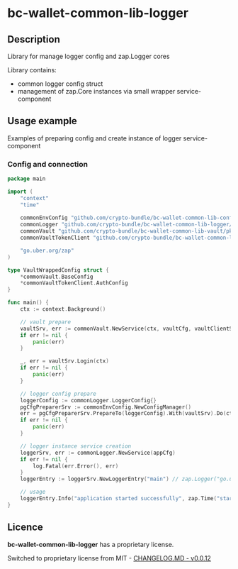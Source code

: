 # bc-wallet-common-lib-logger

## Description

Library for manage logger config and zap.Logger cores

Library contains:
* common logger config struct
* management of zap.Core instances via small wrapper service-component

## Usage example

Examples of preparing config and create instance of logger service-component

### Config and connection

```go
package main

import (
	"context"
	"time"
	
	commonEnvConfig "github.com/crypto-bundle/bc-wallet-common-lib-config/pkg/config"
	commonLogger "github.com/crypto-bundle/bc-wallet-common-lib-logger/pkg/logger"
	commonVault "github.com/crypto-bundle/bc-wallet-common-lib-vault/pkg/vault"
	commonVaultTokenClient "github.com/crypto-bundle/bc-wallet-common-lib-vault/pkg/vault/client/token"

	"go.uber.org/zap"
)

type VaultWrappedConfig struct {
	*commonVault.BaseConfig
	*commonVaultTokenClient.AuthConfig
}

func main() {
	ctx := context.Background()

	// vault prepare
	vaultSrv, err := commonVault.NewService(ctx, vaultCfg, vaultClientSrv)
	if err != nil {
		panic(err)
	}

	_, err = vaultSrv.Login(ctx)
	if err != nil {
		panic(err)
	}

	// logger config prepare
	loggerConfig := commonLogger.LoggerConfig{}
	pgCfgPreparerSrv := commonEnvConfig.NewConfigManager()
	err = pgCfgPreparerSrv.PrepareTo(loggerConfig).With(vaultSrv).Do(ctx)
	if err != nil {
		panic(err)
	}

	// logger instance service creation
	loggerSrv, err := commonLogger.NewService(appCfg)
	if err != nil {
		log.Fatal(err.Error(), err)
	}
	loggerEntry := loggerSrv.NewLoggerEntry("main") // zap.Logger("go.uber.org/zap") instance will be returned here

	// usage 
	loggerEntry.Info("application started successfully", zap.Time("start time", time.Now()))
}

```


## Licence

**bc-wallet-common-lib-logger** has a proprietary license.

Switched to proprietary license from MIT - [CHANGELOG.MD - v0.0.12](./CHANGELOG.md)